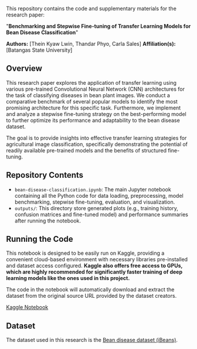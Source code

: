 This repository contains the code and supplementary materials for the research paper:

"**Benchmarking and Stepwise Fine-tuning of Transfer Learning Models for Bean Disease Classification**"

**Authors:** [Thein Kyaw Lwin, Thandar Phyo, Carla Sales]
**Affiliation(s):** [Batangas State University]

## Overview

This research paper explores the application of transfer learning using various pre-trained Convolutional Neural Network (CNN) architectures for the task of classifying diseases in bean plant images. We conduct a comparative benchmark of several popular models to identify the most promising architecture for this specific task. Furthermore, we implement and analyze a stepwise fine-tuning strategy on the best-performing model to further optimize its performance and adaptability to the bean disease dataset.

The goal is to provide insights into effective transfer learning strategies for agricultural image classification, specifically demonstrating the potential of readily available pre-trained models and the benefits of structured fine-tuning.

## Repository Contents

*   `bean-disease-classification.ipynb`: The main Jupyter notebook containing all the Python code for data loading, preprocessing, model benchmarking, stepwise fine-tuning, evaluation, and visualization.
*   `outputs/`: This directory store generated plots (e.g., training history, confusion matrices and fine-tuned model) and performance summaries after running the notebook.

## Running the Code

This notebook is designed to be easily run on Kaggle, providing a convenient cloud-based environment with necessary libraries pre-installed and dataset access configured. **Kaggle also offers free access to GPUs, which are highly recommended for significantly faster training of deep learning models like the ones used in this project.**

The code in the notebook will automatically download and extract the dataset from the original source URL provided by the dataset creators.

[Kaggle Notebook](https://www.kaggle.com/code/theinkyawlwin/bean-disease-classification)

## Dataset

The dataset used in this research is the [Bean disease dataset (iBeans)](https://github.com/AI-Lab-Makerere/ibean).

